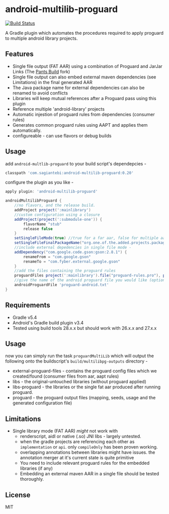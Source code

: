 # android-multilib-proguard

[![Build Status](https://travis-ci.org/sagiantebi/android-multilib-proguard.svg?branch=master)](https://travis-ci.org/sagiantebi/android-multilib-proguard)

A Gradle plugin which automates the procedures required to apply proguard to multiple android library projects.

## Features
  - Single file output (FAT AAR) using a combination of Proguard and JarJar Links (The [Pants Build](https://github.com/pantsbuild/jarjar) fork)
  - Single file output can also embed external maven dependencies (see Limitations) in the final generated AAR
  - The Java package name for external dependencies can also be renamed to avoid conflicts 
  - Libraries will keep mutual references after a Proguard pass using this plugin
  - Reference multiple 'android-library' projects
  - Automatic injestion of proguard rules from dependencies (consumer rules)
  - Generates common proguard rules using AAPT and applies them automatically.
  - configureable - can use flavors or debug builds

## Usage

add `android-multlib-proguard` to your build script's dependepcies -
```groovy
classpath 'com.sagiantebi:android-multilib-proguard:0.20'
```
configure the plugin as you like -
```groovy
apply plugin: 'android-multilib-proguard'

androidMultilibProguard {
    //no flavors, and the release build.
    addProject project(':mainlibrary')
    //custom configuration using a closure
    addProject(project(':submodule-one')) {
        flavorName "stub"
        release false
    }
    setSingleFileMode(true) //true for a far aar, false for multiple aars
    setSingleFileFinalPackageName("org.one.of.the.added.projects.package.name") //when setSingleFileMode is set to true this must be provided
    //include external depedencies in single file mode -
    addDependency("com.google.code.gson:gson:2.8.1") {
        renameFrom = "com.google.gson"
        renameTo = "com.fyber.external.google.gson"
    }
    //add the files containing the proguard rules
    proguardFiles project(':mainlibrary').file("proguard-rules.pro"), project(':submodule-one').file("proguard-rules.pro")
    //give the name of the android proguard file you would like (optional)
    androidProguardFile 'proguard-android.txt'
}
```

## Requirements

- Gradle v5.4
- Android's Gradle build plugin v3.4
- Tested using build tools 28.x.x but should work with 26.x.x and 27.x.x

## Usage

now you can simply run the task `proguardMultiLib` which will output the following onto the buildscript's `build/multilibpg-outputs` directory -
- external-proguard-files - contains the proguard config files which we created/found (consumer files from aar, aapt rules)
- libs - the original-untouched libraries (without proguard applied)
- libs-proguard - the libraries or the single fat aar produced after running proguard.
- proguard - the proguard output files (mapping, seeds, usage and the generated configuration file)

## Limitations

- Single library mode (FAT AAR) _might_ not work with 
    - renderscript, aidl or native (.so) JNI libs - largely untested.
    - when the gradle projects are referencing each other as `implementation` or `api`. only `compileOnly` has been proven working.
    - overlapping annotations between libraries might have issues. the annotation merger at it's current state is quite primitive
    - You need to include relevant proguard rules for the embedded libraries (if any)
    - Embedding an external maven AAR in a single file should be tested thoroughly.

## License

MIT
